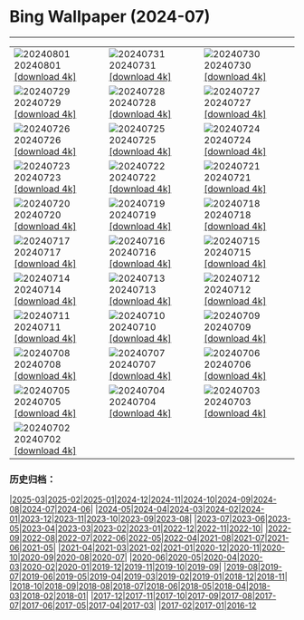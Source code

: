 # Bing Wallpaper (2024-07)
**************

<table><tr><td><img class="wallpaper" src="https://www.bing.com/th?id=OHR.KaptaiLake_EN-IN2191483743_1920x1080.jpg" alt="20240801"> 20240801 <a href="https://www.bing.com/th?id=OHR.KaptaiLake_EN-IN2191483743_UHD.jpg">[download 4k]</a></td><td><img class="wallpaper" src="https://www.bing.com/th?id=OHR.HoodoosBryce_EN-IN0026851942_1920x1080.jpg" alt="20240731"> 20240731 <a href="https://www.bing.com/th?id=OHR.HoodoosBryce_EN-IN0026851942_UHD.jpg">[download 4k]</a></td><td><img class="wallpaper" src="https://www.bing.com/th?id=OHR.GimignanoTuscany_EN-IN4247147407_1920x1080.jpg" alt="20240730"> 20240730 <a href="https://www.bing.com/th?id=OHR.GimignanoTuscany_EN-IN4247147407_UHD.jpg">[download 4k]</a></td></tr><tr><td><img class="wallpaper" src="https://www.bing.com/th?id=OHR.CorbettTigers_EN-IN5057550276_1920x1080.jpg" alt="20240729"> 20240729 <a href="https://www.bing.com/th?id=OHR.CorbettTigers_EN-IN5057550276_UHD.jpg">[download 4k]</a></td><td><img class="wallpaper" src="https://www.bing.com/th?id=OHR.BeachHutsSweden_EN-IN3846650845_1920x1080.jpg" alt="20240728"> 20240728 <a href="https://www.bing.com/th?id=OHR.BeachHutsSweden_EN-IN3846650845_UHD.jpg">[download 4k]</a></td><td><img class="wallpaper" src="https://www.bing.com/th?id=OHR.RhinelandVineyards_EN-IN4193963890_1920x1080.jpg" alt="20240727"> 20240727 <a href="https://www.bing.com/th?id=OHR.RhinelandVineyards_EN-IN4193963890_UHD.jpg">[download 4k]</a></td></tr><tr><td><img class="wallpaper" src="https://www.bing.com/th?id=OHR.KargilMemorial_EN-IN8142573327_1920x1080.jpg" alt="20240726"> 20240726 <a href="https://www.bing.com/th?id=OHR.KargilMemorial_EN-IN8142573327_UHD.jpg">[download 4k]</a></td><td><img class="wallpaper" src="https://www.bing.com/th?id=OHR.SmokyMountainTrail_EN-IN0121082113_1920x1080.jpg" alt="20240725"> 20240725 <a href="https://www.bing.com/th?id=OHR.SmokyMountainTrail_EN-IN0121082113_UHD.jpg">[download 4k]</a></td><td><img class="wallpaper" src="https://www.bing.com/th?id=OHR.SheepCousins_EN-IN5841559829_1920x1080.jpg" alt="20240724"> 20240724 <a href="https://www.bing.com/th?id=OHR.SheepCousins_EN-IN5841559829_UHD.jpg">[download 4k]</a></td></tr><tr><td><img class="wallpaper" src="https://www.bing.com/th?id=OHR.MethoniCastle_EN-IN6995431738_1920x1080.jpg" alt="20240723"> 20240723 <a href="https://www.bing.com/th?id=OHR.MethoniCastle_EN-IN6995431738_UHD.jpg">[download 4k]</a></td><td><img class="wallpaper" src="https://www.bing.com/th?id=OHR.ElloraCavesMH_EN-IN9734367387_1920x1080.jpg" alt="20240722"> 20240722 <a href="https://www.bing.com/th?id=OHR.ElloraCavesMH_EN-IN9734367387_UHD.jpg">[download 4k]</a></td><td><img class="wallpaper" src="https://www.bing.com/th?id=OHR.ZanzibarBoats_EN-IN4365742596_1920x1080.jpg" alt="20240721"> 20240721 <a href="https://www.bing.com/th?id=OHR.ZanzibarBoats_EN-IN4365742596_UHD.jpg">[download 4k]</a></td></tr><tr><td><img class="wallpaper" src="https://www.bing.com/th?id=OHR.MineralMoon_EN-IN9361063674_1920x1080.jpg" alt="20240720"> 20240720 <a href="https://www.bing.com/th?id=OHR.MineralMoon_EN-IN9361063674_UHD.jpg">[download 4k]</a></td><td><img class="wallpaper" src="https://www.bing.com/th?id=OHR.YoungJaguar_EN-IN3771958694_1920x1080.jpg" alt="20240719"> 20240719 <a href="https://www.bing.com/th?id=OHR.YoungJaguar_EN-IN3771958694_UHD.jpg">[download 4k]</a></td><td><img class="wallpaper" src="https://www.bing.com/th?id=OHR.MayotteCoral_EN-IN3541373607_1920x1080.jpg" alt="20240718"> 20240718 <a href="https://www.bing.com/th?id=OHR.MayotteCoral_EN-IN3541373607_UHD.jpg">[download 4k]</a></td></tr><tr><td><img class="wallpaper" src="https://www.bing.com/th?id=OHR.MedievalRothenburg_EN-IN3166503485_1920x1080.jpg" alt="20240717"> 20240717 <a href="https://www.bing.com/th?id=OHR.MedievalRothenburg_EN-IN3166503485_UHD.jpg">[download 4k]</a></td><td><img class="wallpaper" src="https://www.bing.com/th?id=OHR.HammockCamping_EN-IN2367011958_1920x1080.jpg" alt="20240716"> 20240716 <a href="https://www.bing.com/th?id=OHR.HammockCamping_EN-IN2367011958_UHD.jpg">[download 4k]</a></td><td><img class="wallpaper" src="https://www.bing.com/th?id=OHR.TateishiPark_EN-IN9733056165_1920x1080.jpg" alt="20240715"> 20240715 <a href="https://www.bing.com/th?id=OHR.TateishiPark_EN-IN9733056165_UHD.jpg">[download 4k]</a></td></tr><tr><td><img class="wallpaper" src="https://www.bing.com/th?id=OHR.SilkyShark_EN-IN8852758594_1920x1080.jpg" alt="20240714"> 20240714 <a href="https://www.bing.com/th?id=OHR.SilkyShark_EN-IN8852758594_UHD.jpg">[download 4k]</a></td><td><img class="wallpaper" src="https://www.bing.com/th?id=OHR.CappadociaRocks_EN-IN8308543174_1920x1080.jpg" alt="20240713"> 20240713 <a href="https://www.bing.com/th?id=OHR.CappadociaRocks_EN-IN8308543174_UHD.jpg">[download 4k]</a></td><td><img class="wallpaper" src="https://www.bing.com/th?id=OHR.RainierWildflowers_EN-IN6153414101_1920x1080.jpg" alt="20240712"> 20240712 <a href="https://www.bing.com/th?id=OHR.RainierWildflowers_EN-IN6153414101_UHD.jpg">[download 4k]</a></td></tr><tr><td><img class="wallpaper" src="https://www.bing.com/th?id=OHR.GangiSicily_EN-IN6038695994_1920x1080.jpg" alt="20240711"> 20240711 <a href="https://www.bing.com/th?id=OHR.GangiSicily_EN-IN6038695994_UHD.jpg">[download 4k]</a></td><td><img class="wallpaper" src="https://www.bing.com/th?id=OHR.CollaredAracari_EN-IN5723111528_1920x1080.jpg" alt="20240710"> 20240710 <a href="https://www.bing.com/th?id=OHR.CollaredAracari_EN-IN5723111528_UHD.jpg">[download 4k]</a></td><td><img class="wallpaper" src="https://www.bing.com/th?id=OHR.TalampayaNP_EN-IN9969060729_1920x1080.jpg" alt="20240709"> 20240709 <a href="https://www.bing.com/th?id=OHR.TalampayaNP_EN-IN9969060729_UHD.jpg">[download 4k]</a></td></tr><tr><td><img class="wallpaper" src="https://www.bing.com/th?id=OHR.NorwayBlueberries_EN-IN9622921626_1920x1080.jpg" alt="20240708"> 20240708 <a href="https://www.bing.com/th?id=OHR.NorwayBlueberries_EN-IN9622921626_UHD.jpg">[download 4k]</a></td><td><img class="wallpaper" src="https://www.bing.com/th?id=OHR.YenBaiTerraces_EN-IN9423003053_1920x1080.jpg" alt="20240707"> 20240707 <a href="https://www.bing.com/th?id=OHR.YenBaiTerraces_EN-IN9423003053_UHD.jpg">[download 4k]</a></td><td><img class="wallpaper" src="https://www.bing.com/th?id=OHR.ConwyRiver_EN-IN8974486695_1920x1080.jpg" alt="20240706"> 20240706 <a href="https://www.bing.com/th?id=OHR.ConwyRiver_EN-IN8974486695_UHD.jpg">[download 4k]</a></td></tr><tr><td><img class="wallpaper" src="https://www.bing.com/th?id=OHR.NoahBeach_EN-IN8682200105_1920x1080.jpg" alt="20240705"> 20240705 <a href="https://www.bing.com/th?id=OHR.NoahBeach_EN-IN8682200105_UHD.jpg">[download 4k]</a></td><td><img class="wallpaper" src="https://www.bing.com/th?id=OHR.KeralaSummer_EN-IN8339171901_1920x1080.jpg" alt="20240704"> 20240704 <a href="https://www.bing.com/th?id=OHR.KeralaSummer_EN-IN8339171901_UHD.jpg">[download 4k]</a></td><td><img class="wallpaper" src="https://www.bing.com/th?id=OHR.MeerkatManor_EN-IN8030536163_1920x1080.jpg" alt="20240703"> 20240703 <a href="https://www.bing.com/th?id=OHR.MeerkatManor_EN-IN8030536163_UHD.jpg">[download 4k]</a></td></tr><tr><td><img class="wallpaper" src="https://www.bing.com/th?id=OHR.ItalicaRuins_EN-IN7625105640_1920x1080.jpg" alt="20240702"> 20240702 <a href="https://www.bing.com/th?id=OHR.ItalicaRuins_EN-IN7625105640_UHD.jpg">[download 4k]</a></td><td></td><td></td></tr></table>

### 历史归档：

|[2025-03](/../2025-03/2025-03.md)|[2025-02](/../2025-02/2025-02.md)|[2025-01](/../2025-01/2025-01.md)|[2024-12](/../2024-12/2024-12.md)|[2024-11](/../2024-11/2024-11.md)|[2024-10](/../2024-10/2024-10.md)|[2024-09](/../2024-09/2024-09.md)|[2024-08](/../2024-08/2024-08.md)|[2024-07](/2024-07.md)|[2024-06](/../2024-06/2024-06.md)|
|[2024-05](/../2024-05/2024-05.md)|[2024-04](/../2024-04/2024-04.md)|[2024-03](/../2024-03/2024-03.md)|[2024-02](/../2024-02/2024-02.md)|[2024-01](/../2024-01/2024-01.md)|[2023-12](/../2023-12/2023-12.md)|[2023-11](/../2023-11/2023-11.md)|[2023-10](/../2023-10/2023-10.md)|[2023-09](/../2023-09/2023-09.md)|[2023-08](/../2023-08/2023-08.md)|
|[2023-07](/../2023-07/2023-07.md)|[2023-06](/../2023-06/2023-06.md)|[2023-05](/../2023-05/2023-05.md)|[2023-04](/../2023-04/2023-04.md)|[2023-03](/../2023-03/2023-03.md)|[2023-02](/../2023-02/2023-02.md)|[2023-01](/../2023-01/2023-01.md)|[2022-12](/../2022-12/2022-12.md)|[2022-11](/../2022-11/2022-11.md)|[2022-10](/../2022-10/2022-10.md)|
|[2022-09](/../2022-09/2022-09.md)|[2022-08](/../2022-08/2022-08.md)|[2022-07](/../2022-07/2022-07.md)|[2022-06](/../2022-06/2022-06.md)|[2022-05](/../2022-05/2022-05.md)|[2022-04](/../2022-04/2022-04.md)|[2021-08](/../2021-08/2021-08.md)|[2021-07](/../2021-07/2021-07.md)|[2021-06](/../2021-06/2021-06.md)|[2021-05](/../2021-05/2021-05.md)|
|[2021-04](/../2021-04/2021-04.md)|[2021-03](/../2021-03/2021-03.md)|[2021-02](/../2021-02/2021-02.md)|[2021-01](/../2021-01/2021-01.md)|[2020-12](/../2020-12/2020-12.md)|[2020-11](/../2020-11/2020-11.md)|[2020-10](/../2020-10/2020-10.md)|[2020-09](/../2020-09/2020-09.md)|[2020-08](/../2020-08/2020-08.md)|[2020-07](/../2020-07/2020-07.md)|
|[2020-06](/../2020-06/2020-06.md)|[2020-05](/../2020-05/2020-05.md)|[2020-04](/../2020-04/2020-04.md)|[2020-03](/../2020-03/2020-03.md)|[2020-02](/../2020-02/2020-02.md)|[2020-01](/../2020-01/2020-01.md)|[2019-12](/../2019-12/2019-12.md)|[2019-11](/../2019-11/2019-11.md)|[2019-10](/../2019-10/2019-10.md)|[2019-09](/../2019-09/2019-09.md)|
|[2019-08](/../2019-08/2019-08.md)|[2019-07](/../2019-07/2019-07.md)|[2019-06](/../2019-06/2019-06.md)|[2019-05](/../2019-05/2019-05.md)|[2019-04](/../2019-04/2019-04.md)|[2019-03](/../2019-03/2019-03.md)|[2019-02](/../2019-02/2019-02.md)|[2019-01](/../2019-01/2019-01.md)|[2018-12](/../2018-12/2018-12.md)|[2018-11](/../2018-11/2018-11.md)|
|[2018-10](/../2018-10/2018-10.md)|[2018-09](/../2018-09/2018-09.md)|[2018-08](/../2018-08/2018-08.md)|[2018-07](/../2018-07/2018-07.md)|[2018-06](/../2018-06/2018-06.md)|[2018-05](/../2018-05/2018-05.md)|[2018-04](/../2018-04/2018-04.md)|[2018-03](/../2018-03/2018-03.md)|[2018-02](/../2018-02/2018-02.md)|[2018-01](/../2018-01/2018-01.md)|
|[2017-12](/../2017-12/2017-12.md)|[2017-11](/../2017-11/2017-11.md)|[2017-10](/../2017-10/2017-10.md)|[2017-09](/../2017-09/2017-09.md)|[2017-08](/../2017-08/2017-08.md)|[2017-07](/../2017-07/2017-07.md)|[2017-06](/../2017-06/2017-06.md)|[2017-05](/../2017-05/2017-05.md)|[2017-04](/../2017-04/2017-04.md)|[2017-03](/../2017-03/2017-03.md)|
|[2017-02](/../2017-02/2017-02.md)|[2017-01](/../2017-01/2017-01.md)|[2016-12](/../2016-12/2016-12.md)